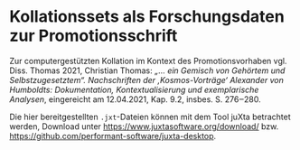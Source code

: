 # Kollationssets als Forschungsdaten zur Promotionsschrift 

Zur computergestützten Kollation im Kontext des Promotionsvorhaben vgl. Diss. Thomas 2021, Christian Thomas: *„… ein Gemisch von Gehörtem und Selbstzugesetztem“. Nachschriften der ‚Kosmos-Vorträge‘ Alexander von Humboldts: Dokumentation, Kontextualisierung und exemplarische Analysen*, eingereicht am 12.04.2021, 
Kap. 9.2, insbes. S. 276‒280.

Die hier bereitgestellten `.jxt`-Dateien können mit dem Tool juXta betrachtet werden, Download unter https://www.juxtasoftware.org/download/ bzw.  https://github.com/performant-software/juxta-desktop.
